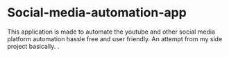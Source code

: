 # Social-media-automation-app
This application is made to automate the youtube and other social media platform automation hassle free and user friendly. An attempt from my side project basically.
.
